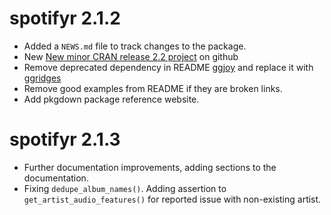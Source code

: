 # spotifyr 2.1.2

* Added a `NEWS.md` file to track changes to the package.
* New [New minor CRAN release 2.2 project](https://github.com/charlie86/spotifyr/projects/2) on github
* Remove deprecated dependency in README [ggjoy](https://cran.r-project.org/package=ggjoy/) and replace it with [ggridges](https://cran.r-project.org/package=ggridges)
* Remove good examples from README if they are broken links.
* Add pkgdown package reference website.

# spotifyr 2.1.3
* Further documentation improvements, adding sections to the documentation.
* Fixing `dedupe_album_names()`. Adding assertion to `get_artist_audio_features()` for reported issue with non-existing artist.

